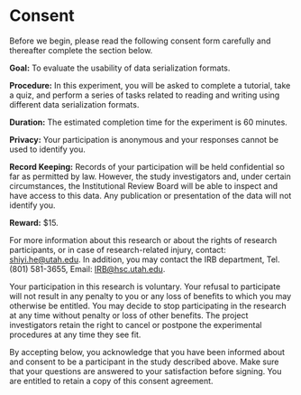 # Consent

Before we begin, please read the following consent form carefully and thereafter complete the section below.

**Goal:** To evaluate the usability of data serialization formats.

**Procedure:** In this experiment, you will be asked to complete a tutorial, take a quiz, and perform a series of tasks related to reading and writing using different data serialization formats.

**Duration:** The estimated completion time for the experiment is 60 minutes.

**Privacy:** Your participation is anonymous and your responses cannot be used to identify you.

**Record Keeping:** Records of your participation will be held confidential so far as permitted by law. However, 
the study investigators and, under certain circumstances, the Institutional Review Board will be able to inspect and 
have access to this data. Any publication or presentation of the data will not identify you.

**Reward:** $15.

For more information about this research or about the rights of research participants, or in case of research-related 
injury, contact: shiyi.he@utah.edu. In addition, you may contact the IRB department, Tel. (801) 581-3655, Email: IRB@hsc.utah.edu.

Your participation in this research is voluntary. Your refusal to participate will not result in any penalty to 
you or any loss of benefits to which you may otherwise be entitled. You may decide to stop participating in the research 
at any time without penalty or loss of other benefits. The project investigators retain the right to cancel or postpone the 
experimental procedures at any time they see fit.

By accepting below, you acknowledge that you have been informed about and consent to be a participant in the study 
described above. Make sure that your questions are answered to your satisfaction before signing. You are entitled to 
retain a copy of this consent agreement.